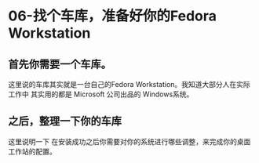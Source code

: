 # 06-找个车库，准备好你的Fedora Workstation

## 首先你需要一个车库。

这里说的车库其实就是一台自己的Fedora Workstation。我知道大部分人在实际工作中 其实用的都是 Microsoft 公司出品的 Windows系统。









## 之后，整理一下你的车库

这里说明一下 在安装成功之后你需要对你的系统进行哪些调整，来完成你的桌面工作站的配置。







